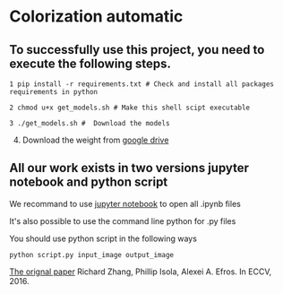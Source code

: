 # Colorization automatic

## To successfully use this project, you need to execute the following steps.
```
1 pip install -r requirements.txt # Check and install all packages requirements in python
```
```
2 chmod u+x get_models.sh # Make this shell scipt executable
```
```
3 ./get_models.sh #  Download the models
```

4. Download the weight from [google drive](https://drive.google.com/file/d/1q-6ZbRPQCDQLhkIO5BDapMB4X_BunOM0/view?usp=sharing) 

## All our work exists in two versions jupyter notebook and python script

We recommand to use [jupyter notebook](https://jupyter.org/install) to open all .ipynb files

It's also possible to use the command line python for .py files

You should use python script in the following ways
```
python script.py input_image output_image
```
[The orignal paper](https://arxiv.org/pdf/1603.08511.pdf)
Richard Zhang, Phillip Isola, Alexei A. Efros. In ECCV, 2016.
